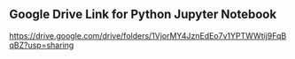 ## Google Drive Link for Python Jupyter Notebook

https://drive.google.com/drive/folders/1VjorMY4JznEdEo7v1YPTWWtij9FqBqBZ?usp=sharing
